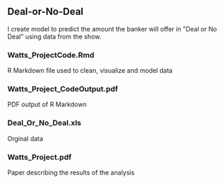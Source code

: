 ## Deal-or-No-Deal

I create model to predict the amount the banker will offer in "Deal or No Deal" using data from the show.

### Watts_ProjectCode.Rmd
R Markdown file used to clean, visualize and model data

### Watts_Project_CodeOutput.pdf
PDF output of R Markdown

### Deal_Or_No_Deal.xls
Orginal data

### Watts_Project.pdf
Paper describing the results of the analysis
